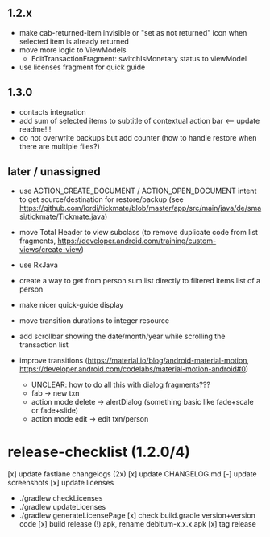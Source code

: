 ## 1.2.x
- make cab-returned-item invisible or "set as not returned" icon when selected item is already returned 
- move more logic to ViewModels
  - EditTransactionFragment: switchIsMonetary status to viewModel
- use licenses fragment for quick guide
  
## 1.3.0
- contacts integration
- add sum of selected items to subtitle of contextual action bar <-- update readme!!!
- do not overwrite backups but add counter (how to handle restore when there are multiple files?)

## later / unassigned
- use ACTION_CREATE_DOCUMENT / ACTION_OPEN_DOCUMENT intent to get source/destination for restore/backup (see https://github.com/lordi/tickmate/blob/master/app/src/main/java/de/smasi/tickmate/Tickmate.java)
- move Total Header to view subclass (to remove duplicate code from list fragments, https://developer.android.com/training/custom-views/create-view)
- use RxJava
- create a way to get from person sum list directly to filtered items list of a person
- make nicer quick-guide display
- move transition durations to integer resource
- add scrollbar showing the date/month/year while scrolling the transaction list

- improve transitions (https://material.io/blog/android-material-motion, https://developer.android.com/codelabs/material-motion-android#0)
  - UNCLEAR: how to do all this with dialog fragments???
  - fab -> new txn
  - action mode delete -> alertDialog (something basic like fade+scale or fade+slide)
  - action mode edit -> edit txn/person



# release-checklist (1.2.0/4)
[x] update fastlane changelogs (2x)
[x] update CHANGELOG.md
[-] update screenshots
[x] update licenses
  - ./gradlew checkLicenses
  - ./gradlew updateLicenses
  - ./gradlew generateLicensePage
[x] check build.gradle version+version code
[x] build release (!) apk, rename debitum-x.x.x.apk
[x] tag release
